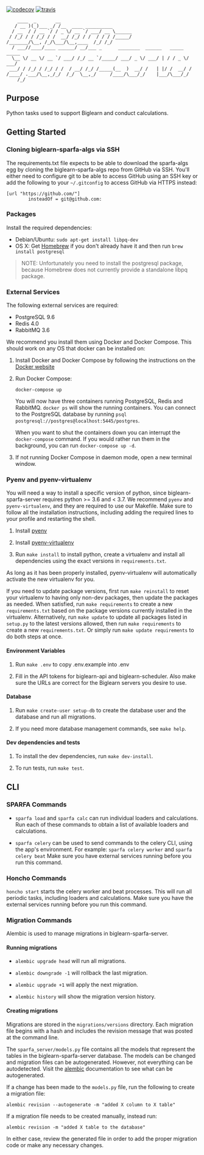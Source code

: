 [![codecov](https://codecov.io/gh/openstax/biglearn-sparfa-server/branch/master/graph/badge.svg)](https://codecov.io/gh/openstax/biglearn-sparfa-server)
[![travis](https://travis-ci.org/openstax/biglearn-sparfa-server.svg?branch=master)](https://travis-ci.org/openstax/biglearn-sparfa-server)

        ____  _       __
       / __ )(_)___ _/ /__  ____ __________
      / __  / / __ `/ / _ \/ __ `/ ___/ __ \______
     / /_/ / / /_/ / /  __/ /_/ / /  / / / /_____/
    /_______/\__, /_/\___/\__,____  /_/ /_/
      / ___//____/____ ______/ __/___ _      ________  ______   _____  _____
      \__ \/ __ \/ __ `/ ___/ /_/ __ `/_____/ ___/ _ \/ ___/ | / / _ \/ ___/
     ___/ / /_/ / /_/ / /  / __/ /_/ /_____(__  )  __/ /   | |/ /  __/ /
    /____/ .___/\__,_/_/  /_/  \__,_/     /____/\___/_/    |___/\___/_/
        /_/

## Purpose

Python tasks used to support Biglearn and conduct calculations.

## Getting Started

### Cloning biglearn-sparfa-algs via SSH

The requirements.txt file expects to be able to download the sparfa-algs
egg by cloning the biglearn-sparfa-algs repo from GitHub via SSH.
You'll either need to configure git to be able to access GitHub using an SSH key
or add the following to your `~/.gitconfig` to access GitHub via HTTPS instead:

```
[url "https://github.com/"]
        insteadOf = git@github.com:
```

### Packages

Install the required dependencies:

  - Debian/Ubuntu: `sudo apt-get install libpq-dev`
  - OS X: Get [Homebrew](https://brew.sh/) if you don't already have it
          and then run `brew install postgresql`

  > NOTE: Unfortunately you need to install the postgresql package,
          because Homebrew does not currently provide a standalone libpq package.

### External Services

The following external services are required:

  - PostgreSQL 9.6
  - Redis 4.0
  - RabbitMQ 3.6

We recommend you install them using Docker and Docker Compose.
This should work on any OS that docker can be installed on:

1.  Install Docker and Docker Compose by following the instructions on the
    [Docker website](https://docs.docker.com/compose/install/)

2.  Run Docker Compose:

    `docker-compose up`

    You will now have three containers running PostgreSQL, Redis and RabbitMQ.
    `docker ps` will show the running containers.
    You can connect to the PostgreSQL database by running
    `psql postgresql://postgres@localhost:5445/postgres`.

    When you want to shut the containers down you can interrupt the `docker-compose` command.
    If you would rather run them in the background, you can run `docker-compose up -d`.

3.  If not running Docker Compose in daemon mode, open a new terminal window.

### Pyenv and pyenv-virtualenv

You will need a way to install a specific version of python,
since biglearn-sparfa-server requires python >= 3.6 and < 3.7.
We recommend `pyenv` and `pyenv-virtualenv`, and they are required to use our Makefile.
Make sure to follow all the installation instructions, including
adding the required lines to your profile and restarting the shell.

1.  Install [pyenv](https://github.com/pyenv/pyenv)

2.  Install [pyenv-virtualenv](https://github.com/pyenv/pyenv-virtualenv)

3.  Run `make install` to install python, create a virtualenv and install all
    dependencies using the exact versions in `requirements.txt`.

As long as it has been properly installed, pyenv-virtualenv
will automatically activate the new virtualenv for you.

If you need to update package versions, first run `make reinstall` to reset
your virtualenv to having only non-dev packages, then update the packages as needed.
When satisfied, run `make requirements` to create a new `requirements.txt`
based on the package versions currently installed in the virtualenv.
Alternatively, run `make update` to update all packages listed in `setup.py` to the
latest versions allowed, then run `make requirements` to create a new `requirements.txt`.
Or simply run `make update requirements` to do both steps at once.

#### Environment Variables

1.  Run `make .env` to copy .env.example into .env

2.  Fill in the API tokens for biglearn-api and biglearn-scheduler.
    Also make sure the URLs are correct for the Biglearn servers you desire to use.

#### Database

1.  Run `make create-user setup-db` to create the
    database user and the database and run all migrations.

2.  If you need more database management commands, see `make help`.

#### Dev dependencies and tests

1.  To install the dev dependencies, run `make dev-install`.

2.  To run tests, run `make test`.

## CLI

### SPARFA Commands

  - `sparfa load` and `sparfa calc` can run individual loaders and calculations.
    Run each of these commands to obtain a list of available loaders and calculations.

  - `sparfa celery` can be used to send commands to the celery CLI, using the app's environment.
    For example: `sparfa celery worker` and `sparfa celery beat`
    Make sure you have external services running before you run this command.

### Honcho Commands

`honcho start` starts the celery worker and beat processes.
This will run all periodic tasks, including loaders and calculations.
Make sure you have the external services running before you run this command.

### Migration Commands

Alembic is used to manage migrations in biglearn-sparfa-server.

#### Running migrations

  - `alembic upgrade head` will run all migrations.

  - `alembic downgrade -1` will rollback the last migration.

  - `alembic upgrade +1` will apply the next migration.

  - `alembic history` will show the migration version history.

#### Creating migrations

Migrations are stored in the `migrations/versions` directory.
Each migration file begins with a hash and includes the
revision message that was posted at the command line.

The `sparfa_server/models.py` file contains all the models that represent
the tables in the biglearn-sparfa-server database.
The models can be changed and migration files can be autogenerated.
However, not everything can be autodetected.
Visit the
[alembic](http://alembic.zzzcomputing.com/en/latest/autogenerate.html#what-does-autogenerate-detect-and-what-does-it-not-detect)
documentation to see what can be autogenerated.

If a change has been made to the `models.py` file, run the following to create a migration file:

`alembic revision --autogenerate -m "added X column to X table"`

If a migration file needs to be created manually, instead run:

`alembic revision -m "added X table to the database"`

In either case, review the generated file in order to
add the proper migration code or make any necessary changes.
